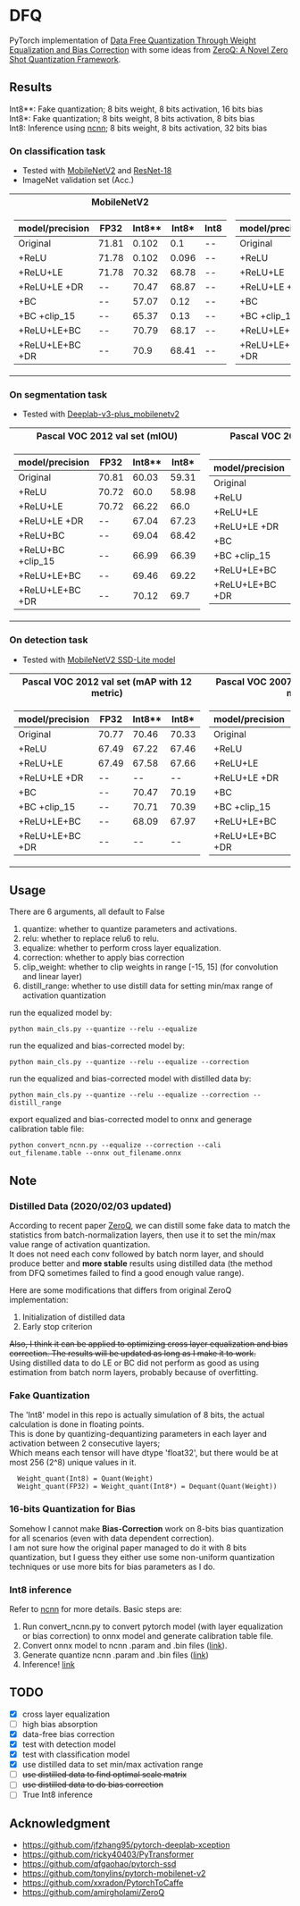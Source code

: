 # DFQ
PyTorch implementation of [Data Free Quantization Through Weight Equalization and Bias Correction](https://arxiv.org/abs/1906.04721) with some ideas from [ZeroQ: A Novel Zero Shot Quantization Framework](https://arxiv.org/abs/2001.00281).

## Results
Int8**: Fake quantization; 8 bits weight, 8 bits activation, 16 bits bias  
Int8*: Fake quantization; 8 bits weight, 8 bits activation, 8 bits bias  
Int8: Inference using [ncnn](https://github.com/Tencent/ncnn); 8 bits weight, 8 bits activation, 32 bits bias  

### On classification task
- Tested with [MobileNetV2](https://github.com/tonylins/pytorch-mobilenet-v2) and [ResNet-18](https://pytorch.org/docs/stable/torchvision/models.html)
- ImageNet validation set (Acc.)
<table>
<tr><th>MobileNetV2   </th><th>ResNet-18</th></tr>
<tr><td>

model/precision | FP32 | Int8** | Int8* | Int8
-----------|------|------| ------ | ------
Original   | 71.81 | 0.102 | 0.1 | --
+ReLU | 71.78 | 0.102 | 0.096 | --
+ReLU+LE | 71.78 | 70.32 | 68.78 | --
+ReLU+LE +DR | -- | 70.47 | 68.87 | --
+BC  |  --  | 57.07 | 0.12 | --
+BC +clip_15  |  --  | 65.37 | 0.13 | --
+ReLU+LE+BC  |  --  | 70.79 | 68.17 | --
+ReLU+LE+BC +DR  |  --  | 70.9 | 68.41 | --

</td><td>

model/precision | FP32 | Int8** | Int8* | Int8
-----------|------|------|------|------
Original   | 69.76 | 69.13 | 69.09 | --
+ReLU | 69.76 | 69.13 | 69.09 | --
+ReLU+LE | 69.76 | 69.2 | 69.2 | --
+ReLU+LE +DR | -- | 67.74 | 67.75 | --
+BC  |  --  | 69.04 | 68.56 | --
+BC +clip_15  |  --  | 69.04 | 68.56 | --
+ReLU+LE+BC  |  --  | 69.04 | 68.56 | --
+ReLU+LE+BC +DR  |  --  | 67.65 | 67.62 | --

</td></tr> </table>

### On segmentation task
- Tested with [Deeplab-v3-plus_mobilenetv2](https://github.com/jfzhang95/pytorch-deeplab-xception)  
<table>
<tr><th>Pascal VOC 2012 val set (mIOU) </th><th>Pascal VOC 2007 test set (mIOU)</th></tr>
<tr><td>

model/precision | FP32  | Int8**| Int8*
----------------|-------|-------|------
Original  | 70.81 |  60.03 | 59.31
+ReLU     | 70.72 |  60.0 | 58.98
+ReLU+LE  | 70.72 | 66.22 | 66.0
+ReLU+LE +DR | -- | 67.04 | 67.23 
+ReLU+BC  |  --  |  69.04 | 68.42
+ReLU+BC +clip_15  |  --  | 66.99 | 66.39
+ReLU+LE+BC  |  --  | 69.46 | 69.22
+ReLU+LE+BC +DR  |  --  | 70.12 | 69.7

</td><td>

model/precision | FP32  | Int8** | Int8*
----------------|-------|-------|-------
Original | 74.54 |  62.36 | 61.21
+ReLU    | 74.35 |  61.66 | 61.04
+ReLU+LE  | 74.35 | 69.47 | 69.6
+ReLU+LE +DR | -- | 70.28 | 69.93
+BC  |  --  |  72.1 | 70.97
+BC +clip_15  |  --  | 70.16 | 70.76
+ReLU+LE+BC  |  --  | 72.84 | 72.58
+ReLU+LE+BC +DR  |  --  | 73.5 | 73.04

</td></tr> </table>

### On detection task  
- Tested with [MobileNetV2 SSD-Lite model](https://github.com/qfgaohao/pytorch-ssd)

<table>
<tr><th>Pascal VOC 2012 val set (mAP with 12 metric)   </th><th>Pascal VOC 2007 test set (mAP with 07 metric)  </th></tr>
<tr><td>

model/precision | FP32 | Int8**|Int8*
-----------|------|------|------
Original   | 70.77 | 70.46 | 70.33
+ReLU     | 67.49 | 67.22 | 67.46
+ReLU+LE  | 67.49 | 67.58 | 67.66
+ReLU+LE +DR | -- | -- | --
+BC  |  --  |  70.47 | 70.19
+BC +clip_15  |  --  | 70.71 | 70.39
+ReLU+LE+BC  |  --  | 68.09 | 67.97
+ReLU+LE+BC +DR  |  --  | -- | --

</td><td>

model/precision | FP32  | Int8** | Int8*
----------------|-------|-------|-------
Original | 60.69 |  60.54 | 60.66
+ReLU     | 57.84 | 57.21 | 57.24
+ReLU+LE  | 57.84 | 57.63 | 57.98
+ReLU+LE +DR | -- | -- | --
+BC  |  --  | 60.48 | 60.32
+BC +clip_15  |  --  | 60.68 | 60.37
+ReLU+LE+BC  |  --  | 58.09 | 58.08
+ReLU+LE+BC +DR  |  --  | -- | --

</td></tr> </table>

## Usage
There are 6 arguments, all default to False
  1. quantize: whether to quantize parameters and activations.  
  2. relu: whether to replace relu6 to relu.  
  3. equalize: whether to perform cross layer equalization.  
  4. correction: whether to apply bias correction
  5. clip_weight: whether to clip weights in range [-15, 15] (for convolution and linear layer)
  6. distill_range: whether to use distill data for setting min/max range of activation quantization

run the equalized model by:
```
python main_cls.py --quantize --relu --equalize
```

run the equalized and bias-corrected model by:
```
python main_cls.py --quantize --relu --equalize --correction
```

run the equalized and bias-corrected model with distilled data by:
```
python main_cls.py --quantize --relu --equalize --correction --distill_range
```

export equalized and bias-corrected model to onnx and generage calibration table file:
```
python convert_ncnn.py --equalize --correction --cali out_filename.table --onnx out_filename.onnx
```

## Note
### Distilled Data (2020/02/03 updated)
  According to recent paper [ZeroQ](https://github.com/amirgholami/ZeroQ), we can distill some fake data to match the statistics from batch-normalization layers, then use it to set the min/max value range of activation quantization.  
  It does not need each conv followed by batch norm layer, and should produce better and **more stable** results using distilled data (the method from DFQ sometimes failed to find a good enough value range).  

  Here are some modifications that differs from original ZeroQ implementation:
  1. Initialization of distilled data
  2. Early stop criterion

  ~~Also, I think it can be applied to optimizing cross layer equalization and bias correction. The results will be updated as long as I make it to work.~~   
  Using distilled data to do LE or BC did not perform as good as using estimation from batch norm layers, probably because of overfitting.

### Fake Quantization
  The 'Int8' model in this repo is actually simulation of 8 bits, the actual calculation is done in floating points.  
  This is done by quantizing-dequantizing parameters in each layer and activation between 2 consecutive layers;  
  Which means each tensor will have dtype 'float32', but there would be at most 256 (2^8) unique values in it.  
  ```
    Weight_quant(Int8) = Quant(Weight)
    Weight_quant(FP32) = Weight_quant(Int8*) = Dequant(Quant(Weight))
  ```

### 16-bits Quantization for Bias
  Somehow I cannot make **Bias-Correction** work on 8-bits bias quantization for all scenarios (even with data dependent correction).  
  I am not sure how the original paper managed to do it with 8 bits quantization, but I guess they either use some non-uniform quantization techniques or use more bits for bias parameters as I do.

### Int8 inference
  Refer to [ncnn](https://github.com/Tencent/ncnn) for more details. Basic steps are:  

  1. Run convert_ncnn.py to convert pytorch model (with layer equalization or bias correction) to onnx model and generate calibration table file.
  2. Convert onnx model to ncnn .param and .bin files ([link](https://github.com/Tencent/ncnn/wiki/use-ncnn-with-pytorch-or-onnx)).
  3. Generate quantize ncnn .param and .bin files ([link](https://github.com/Tencent/ncnn/tree/master/tools/quantize))
  4. Inference! [link](https://github.com/Tencent/ncnn/wiki/quantized-int8-inference)

## TODO
- [x] cross layer equalization
- [ ] high bias absorption
- [x] data-free bias correction
- [x] test with detection model
- [x] test with classification model
- [x] use distilled data to set min/max activation range
- [ ] ~~use distilled data to find optimal scale matrix~~
- [ ] ~~use distilled data to do bias correction~~
- [ ] True Int8 inference

## Acknowledgment
- https://github.com/jfzhang95/pytorch-deeplab-xception
- https://github.com/ricky40403/PyTransformer
- https://github.com/qfgaohao/pytorch-ssd
- https://github.com/tonylins/pytorch-mobilenet-v2
- https://github.com/xxradon/PytorchToCaffe
- https://github.com/amirgholami/ZeroQ

